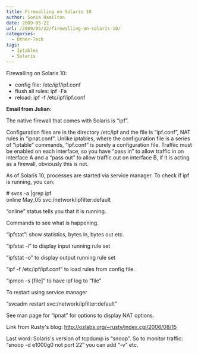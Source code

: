```yaml
---
title: Firewalling on Solaris 10
author: Sonia Hamilton
date: 2009-05-22
url: /2009/05/22/firewalling-on-solaris-10/
categories:
  - Other-Tech
tags:
  - Iptables
  - Solaris
---
```

Firewalling on Solaris 10:

<!--more-->

  * config file: /etc/ipf/ipf.conf
  * flush all rules: ipf -Fa
  * reload: ipf -f /etc/ipf/ipf.conf

**Email from Julian:**

The native firewall that comes with Solaris is &#8220;ipf&#8221;.

Configuration files are in the directory /etc/ipf and the file is &#8220;ipf.conf&#8221;, NAT rules in &#8220;ipnat.conf&#8221;. Unlike iptables, where the configuration file is a series of &#8220;iptable&#8221; commands, &#8220;ipf.conf&#8221; is purely a configuration file. Traffiic must be enabled on each interface, so you have &#8220;pass in&#8221; to allow traffic in on interface A and a &#8220;pass out&#8221; to allow traffic out on interface B, if it is acting as a firewall, obviously this is not.

As of Solaris 10, processes are started via service manager. To check if ipf is running, you can:

\# svcs -a |grep ipf  
online May_05 svc:/network/ipfilter:default

&#8220;online&#8221; status tells you that it is running.

Commands to see what is happening.

&#8220;ipfstat&#8221;: show statistics, bytes in, bytes out etc.

&#8220;ipfstat -i&#8221; to display input running rule set

&#8220;ipfstat -o&#8221; to display output running rule set

&#8220;ipf -f /etc/ipf/ipf.conf&#8221; to load rules from config file.

&#8220;ipmon -s [file]&#8221; to have ipf log to &#8220;file&#8221;

To restart using service manager

&#8220;svcadm restart svc:/network/ipfilter:default&#8221;

See man page for &#8220;ipnat&#8221; for options to display NAT options.

Link from Rusty's blog: http://ozlabs.org/~rusty/index.cgi/2006/08/15

Last word: Solaris's version of tcpdump is &#8220;snoop&#8221;. So to monitor traffic: &#8220;snoop -d e1000g0 not port 22&#8243; you can add &#8220;-v&#8221; etc.
